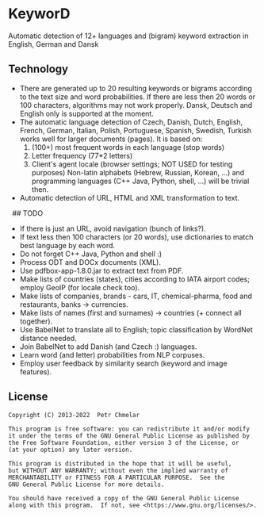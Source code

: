 # KeyworD
Automatic detection of 12+ languages and (bigram) keyword extraction in English, German and Dansk

## Technology

  * There are generated up to 20 resulting keywords or bigrams according to the text size and word probabilities. If there are less then 20 words or 100 characters, algorithms may not work properly.
    Dansk, Deutsch and English only is supported at the moment.
  * The automatic language detection of Czech, Danish, Dutch, English, French, German, Italian, Polish, Portuguese, Spanish, Swedish, Turkish works well for larger documents (pages). It is based on:
    1.  (100+) most frequent words in each language (stop words)
    2.  Letter frequency (77*2 letters)
    3.  Client's agent locale (browser settings; NOT USED for testing purposes)
    Non-latin alphabets (Hebrew, Russian, Korean, ...) and programming languages (C++ Java, Python, shell, ...) will be trivial then.
  * Automatic detection of URL, HTML and XML transformation to text.

 
## TODO

  * If there is just an URL, avoid navigation (bunch of links?).
  * If text less then 100 characters (or 20 words), use dictionaries to match best language by each word.
  * Do not forget C++ Java, Python and shell :)
  * Process ODT and DOCx documents (XML).
  * Use pdfbox-app-1.8.0.jar to extract text from PDF.
  * Make lists of countries (states), cities according to IATA airport codes; employ GeoIP (for locale check too).
  * Make lists of companies, brands - cars, IT, chemical-pharma, food and restaurants, banks -> currencies.
  * Make lists of names (first and surnames) -> countries (+ connect all together).
  * Use BabelNet to translate all to English; topic classification by WordNet distance needed.
  * Join BabelNet to add Danish (and Czech :) languages.
  * Learn word (and letter) probabilities from NLP corpuses.
  * Employ user feedback by similarity search (keyword and image features).

## License

    Copyright (C) 2013-2022  Petr Chmelar

    This program is free software: you can redistribute it and/or modify
    it under the terms of the GNU General Public License as published by
    the Free Software Foundation, either version 3 of the License, or
    (at your option) any later version.

    This program is distributed in the hope that it will be useful,
    but WITHOUT ANY WARRANTY; without even the implied warranty of
    MERCHANTABILITY or FITNESS FOR A PARTICULAR PURPOSE.  See the
    GNU General Public License for more details.

    You should have received a copy of the GNU General Public License
    along with this program.  If not, see <https://www.gnu.org/licenses/>.